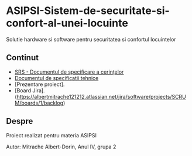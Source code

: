 # ASIPSI-Sistem-de-securitate-si-confort-al-unei-locuinte

Solutie hardware si software pentru securitatea si confortul locuintelor

## Continut

- [SRS - Documentul de specificare a cerințelor](srsdocument-Albert-Dorin.docx)
- [Documentul de specificatii tehnice](specificații_proiectare-Albert-Dorin.docx)
- [Prezentare proiect].
- [Board Jira].(https://albertmitrache121212.atlassian.net/jira/software/projects/SCRUM/boards/1/backlog)
  
## Despre

Proiect realizat pentru materia ASIPSI

Autor: Mitrache Albert-Dorin, Anul IV, grupa 2
